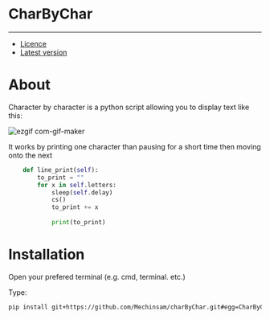 # CharByChar
---

- [Licence](https://github.com/Mechinsam/charByChar/blob/main/LICENCE)
- [Latest version](https)

# About
Character by character is a python script allowing you to display text like this:

![ezgif com-gif-maker](https://user-images.githubusercontent.com/95701816/212156968-a233780f-4b51-4be5-bb15-ffdc6b569821.gif)

It works by printing one character than pausing for a short time then moving onto the next

```python   
    def line_print(self):
        to_print = ""
        for x in self.letters:
            sleep(self.delay)
            cs()
            to_print += x
           
            print(to_print)
```

# Installation

Open your prefered terminal (e.g. cmd, terminal. etc.)

Type:

```bash
pip install git+https://github.com/Mechinsam/charByChar.git#egg=CharByChar
```
